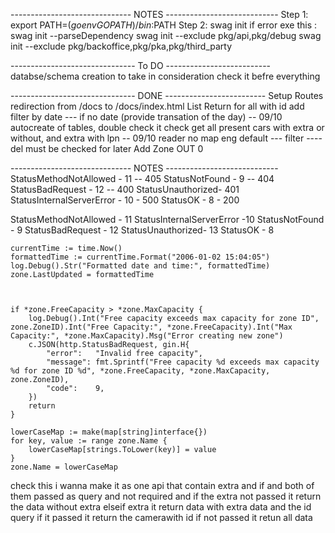 ------------------------------ NOTES ----------------------------
Step 1: 
export PATH=$(go env GOPATH)/bin:$PATH
Step 2:
swag init 
if error exe this :
swag init --parseDependency
swag init --exclude pkg/api,pkg/debug
swag init --exclude pkg/backoffice,pkg/pka,pkg/third_party

------------------------------- To DO --------------------------
databse/schema creation to take in consideration check it befre everything

 

------------------------------- DONE -------------------------
Setup Routes 
redirection from /docs to /docs/index.html 
List Return for all with id
add filter by date --- if no date (provide transation of the day) -- 09/10
autocreate of tables, double check it
check get all present cars with extra or without, and extra with lpn  -- 09/10
reader no map eng default --- filter 
 ---- del must be checked for later
Add Zone OUT 0


------------------------------ NOTES ----------------------------
StatusMethodNotAllowed - 11 -- 405
StatusNotFound - 9  -- 404
StatusBadRequest  - 12 -- 400
StatusUnauthorized- 401
StatusInternalServerError - 10 - 500
StatusOK - 8 - 200 


StatusMethodNotAllowed - 11
StatusInternalServerError -10
StatusNotFound - 9 
StatusBadRequest  - 12
StatusUnauthorized- 13
StatusOK - 8 





	currentTime := time.Now()
	formattedTime := currentTime.Format("2006-01-02 15:04:05")
	log.Debug().Str("Formatted date and time:", formattedTime)
	zone.LastUpdated = formattedTime



	if *zone.FreeCapacity > *zone.MaxCapacity {
		log.Debug().Int("Free capacity exceeds max capacity for zone ID", zone.ZoneID).Int("Free Capacity:", *zone.FreeCapacity).Int("Max Capacity:", *zone.MaxCapacity).Msg("Error creating new zone")
		c.JSON(http.StatusBadRequest, gin.H{
			"error":   "Invalid free capacity",
			"message": fmt.Sprintf("Free capacity %d exceeds max capacity %d for zone ID %d", *zone.FreeCapacity, *zone.MaxCapacity, zone.ZoneID),
			"code":    9,
		})
		return
	}

	lowerCaseMap := make(map[string]interface{})
	for key, value := range zone.Name {
		lowerCaseMap[strings.ToLower(key)] = value
	}
	zone.Name = lowerCaseMap
























check this i wanna make it as one api that contain extra and if and both of them passed as query and not required and if the extra not passed it return the data without extra elseif extra it return data with extra data and the id query if it passed it return the camerawith id if not passed it retun all data 